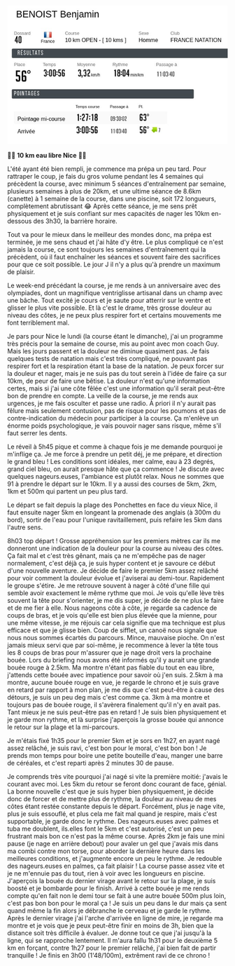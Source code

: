 ![Classement](./photos/2023_10_08_Swim_Nice.png)

:swimming_man: **10 km eau libre Nice** :swimming_man:

L'été ayant été bien rempli, je commence ma prépa un peu tard. Pour rattraper le coup, je fais du gros volume pendant les 4 semaines qui précèdent la course, avec minimum 5 séances d'entraînement par semaine, plusieurs semaines à plus de 20km, et une ultime séance de 8.6km (canette) à 1 semaine de la course, dans une piscine, soit 172 longueurs, complètement abrutissant :joy: Après cette séance, je me sens prêt physiquement et je suis confiant sur mes capacités de nager les 10km en-dessous des 3h30, la barrière horaire.

Tout va pour le mieux dans le meilleur des mondes donc, ma prépa est terminée, je me sens chaud et j'ai hâte d'y être. Le plus compliqué ce n'est jamais la course, ce sont toujours les semaines d'entraînement qui la précèdent, où il faut enchaîner les séances et souvent faire des sacrifices pour que ce soit possible. Le jour J il n'y a plus qu'à prendre un maximum de plaisir.

Le week-end précédant la course, je me rends à un anniversaire avec des olympiades, dont un magnifique ventriglisse artisanal dans un champ avec une bâche. Tout excité je cours et je saute pour atterrir sur le ventre et glisser le plus vite possible. Et là c'est le drame, très grosse douleur au niveau des côtes, je ne peux plus respirer fort et certains mouvements me font terriblement mal.

Je pars pour Nice le lundi (la course étant le dimanche), j'ai un programme très précis pour la semaine de course, mis au point avec mon coach Guy. Mais les jours passent et la douleur ne diminue quasiment pas. Je fais quelques tests de natation mais c'est très compliqué, ne pouvant pas respirer fort et la respiration étant la base de la natation. Je peux forcer sur la douleur et nager, mais je ne suis pas du tout serein à l'idée de faire ça sur 10km, de peur de faire une bêtise. La douleur n'est qu'une information certes, mais si j'ai une côte fêlée c'est une information qu'il serait peut-être bon de prendre en compte. La veille de la course, je me rends aux urgences, je me fais osculter et passe une radio. À priori il n'y aurait pas fêlure mais seulement contusion, pas de risque pour les poumons et pas de contre-indication du médecin pour participer à la course. Ça m'enlève un énorme poids psychologique, je vais pouvoir nager sans risque, même s'il faut serrer les dents.

Le réveil à 5h45 pique et comme à chaque fois je me demande pourquoi je m'inflige ça. Je me force à prendre un petit déj, je me prépare, et direction le grand bleu ! Les conditions sont idéales, mer calme, eau à 23 degrés, grand ciel bleu, on aurait presque hâte que ça commence ! Je discute avec quelques nageurs.euses, l'ambiance est plutôt relax. Nous ne sommes que 91 à prendre le départ sur le 10km. Il y a aussi des courses de 5km, 2km, 1km et 500m qui partent un peu plus tard.

Le départ se fait depuis la plage des Ponchettes en face du vieux Nice, il faut ensuite nager 5km en longeant la promenade des anglais (à 300m du bord), sortir de l'eau pour l'unique ravitaillement, puis refaire les 5km dans l'autre sens.

8h03 top départ ! Grosse appréhension sur les premiers mètres car ils me donneront une indication de la douleur pour la course au niveau des côtes. Ça fait mal et c'est très gênant, mais ça ne m'empêche pas de nager normalement, c'est déjà ça, je suis hyper content et je savoure ce début d'une nouvelle aventure. Je décide de faire le premier 5km assez relâché pour voir comment la douleur évolue et j'aviserai au demi-tour. Rapidement le groupe s'étire. Je me retrouve souvent à nager à côté d'une fille qui semble avoir exactement le même rythme que moi. Je vois qu'elle lève très souvent la tête pour s'orienter, je me dis super, je décide de ne plus le faire et de me fier à elle. Nous nageons côte à côte, je regarde sa cadence de coups de bras, et je vois qu'elle est bien plus élevée que la mienne, pour une même vitesse, je me réjouis car cela signifie que ma technique est plus efficace et que je glisse bien. Coup de sifflet, un canoë nous signale que nous nous sommes écartés du parcours. Mince, mauvaise pioche. On n'est jamais mieux servi que par soi-même, je recommence à lever la tête tous les 8 coups de bras pour m'assurer que je nage droit vers la prochaine bouée. Lors du briefing nous avons été informés qu'il y aurait une grande bouée rouge à 2.5km. Ma montre n'étant pas fiable du tout en eau libre, j'attends cette bouée avec impatience pour savoir où j'en suis. 2.5km à ma montre, aucune bouée rouge en vue, je regarde le chrono et je suis grave en retard par rapport à mon plan, je me dis que c'est peut-être à cause des détours, je suis un peu deg mais c'est comme ça. 3km à ma montre et toujours pas de bouée rouge, il s'avèrera finalement qu'il n'y en avait pas. Tant mieux je ne suis peut-être pas en retard ! Je suis bien physiquement et je garde mon rythme, et là surprise j'aperçois la grosse bouée qui annonce le retour sur la plage et la mi-parcours.

Je m'étais fixé 1h35 pour le premier 5km et je sors en 1h27, en ayant nagé assez relâché, je suis ravi, c'est bon pour le moral, c'est bon bon ! Je prends mon temps pour boire une petite bouteille d'eau, manger une barre de céréales, et c'est reparti après 2 minutes 30 de pause.

Je comprends très vite pourquoi j'ai nagé si vite la première moitié: j'avais le courant avec moi. Les 5km du retour se feront donc courant de face, génial. La bonne nouvelle c'est que je suis hyper bien physiquement, je décide donc de forcer et de mettre plus de rythme, la douleur au niveau de mes côtes étant restée constante depuis le départ. Forcément, plus je nage vite, plus je suis essouflé, et plus cela me fait mal quand je respire, mais c'est supportable, je garde donc le rythme. Des nageurs.euses avec palmes et tuba me doublent, ils.elles font le 5km et c'est autorisé, c'est un peu frustrant mais bon ce n'est pas la même course. Après 2km je fais une mini pause (je nage en arrière debout) pour avaler un gel que j'avais mis dans ma combi contre mon torse, pour aborder la dernière heure dans les meilleures conditions, et j'augmente encore un peu le rythme. Je redouble des nageurs.euses en palmes, ça fait plaisir ! La course passe assez vite et je ne m'ennuie pas du tout, rien à voir avec les longueurs en piscine. J'aperçois la bouée du dernier virage avant le retour sur la plage, je suis boosté et je bombarde pour le finish. Arrivé à cette bouée je me rends compte qu'en fait non le demi tour se fait à une autre bouée 500m plus loin, c'est pas bon bon pour le moral ça ! Je suis un peu dans le dur mais ça sent quand même la fin alors je débranche le cerveau et je garde le rythme. Après le dernier virage j'ai l'arche d'arrivée en ligne de mire, je regarde ma montre et je vois que je peux peut-être finir en moins de 3h, bien que la distance soit très difficile à évaluer. Je donne tout ce que j'ai jusqu'à la ligne, qui se rapproche lentement. Il m'aura fallu 1h31 pour le deuxième 5 km en forçant, contre 1h27 pour le premier relâché, j'ai bien fait de partir tranquille ! Je finis en 3h00 (1'48/100m), extrêment ravi de ce chrono !
